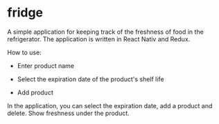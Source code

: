 # fridge

A simple application for keeping track of the freshness of food in the refrigerator.
The application is written in React Nativ and Redux.

How to use:

* Enter product name

* Select the expiration date of the product's shelf life

* Add product

In the application, you can select the expiration date, add a product and delete.
Show freshness under the product.